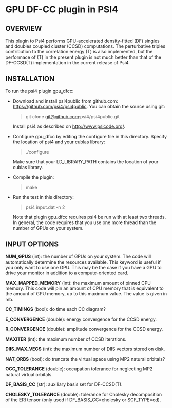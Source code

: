 GPU DF-CC plugin in PSI4
===

OVERVIEW
---
This plugin to Psi4 performs GPU-accelerated density-fitted (DF) singles and doubles coupled cluster (CCSD)
computations.  The perturbative triples contribution to the correlation energy (T) is also implemented, but
the performace of (T) in the present plugin is not much better than that of the DF-CCSD(T) implementation in the
current release of Psi4.

INSTALLATION
---

To run the psi4 plugin gpu_dfcc:

* Download and install psi4public from github.com:
https://github.com/psi4/psi4public.  You can obtain the source using git:

    > git clone git@github.com:psi4/psi4public.git

    Install psi4 as described on http://www.psicode.org/.

* Configure gpu_dfcc by editing the configure file in this directory.
Specify the location of psi4 and your cublas library:

    > ./configure

    Make sure that your LD_LIBRARY_PATH contains the location of your
    cublas library.

* Compile the plugin:

    > make

* Run the test in this directory:

    > psi4 input.dat -n 2

    Note that plugin gpu_dfcc requires psi4 be run with at least two threads.
    In general, the code requires that you use one more thread than the number
    of GPUs on your system.

INPUT OPTIONS
---

**NUM_GPUS** (int): the number of GPUs on your system.  The code will
automatically determine the resources available.  This keyword is useful
if you only want to use one GPU.  This may be the case if you have a GPU
to drive your monitor in addition to a compute-oriented card.

**MAX_MAPPED_MEMORY** (int): the maximum amount of pinned CPU memory.  This
code will pin an amount of CPU memory that is equivalent to the amount of
GPU memory, up to this maximum value.  The value is given in mb.

**CC_TIMINGS** (bool): do time each CC diagram?

**E_CONVERGENCE** (double): energy convergence for the CCSD energy. 

**R_CONVERGENCE** (double): amplitude convergence for the CCSD energy. 

**MAXITER** (int): the maximum number of CCSD iterations.

**DIIS_MAX_VECS** (int): the maximum number of DIIS vectors stored on disk.

**NAT_ORBS** (bool): do truncate the virtual space using MP2 natural orbitals?

**OCC_TOLERANCE** (double): occupation tolerance for neglecting MP2 natural
virtual orbitals.

**DF_BASIS_CC** (str): auxiliary basis set for DF-CCSD(T).

**CHOLESKY_TOLERANCE** (double): tolerance for Cholesky decomposition of the
ERI tensor (only used if DF_BASIS_CC=cholesky or SCF_TYPE=cd).



